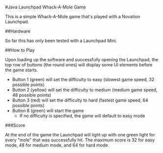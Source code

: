#Java Launchpad Whack-A-Mole Game

This is a simple Whack-A-Mole game that's played with a Novation Launchpad.  

##Hardware

So far this has only been tested with a Launchpad Mini.

##How to Play

Upon loading up the software and successfully opening the Launchpad, the top row of buttons (the round ones) will display some UI elements before the game starts.

* Button 1 (green) will set the difficulty to easy (slowest game speed, 32 possible points)
* Button 2 (yellow) will set the difficulty to medium (medium game speed, 48 possible points)
* Button 3 (red) will set the difficulty to hard (fastest game speed, 64 possible points)
* Button 8 (green) will start the game
    - If no difficulty is specified, the game will default to easy mode

###Score

At the end of the game the Launchpad will light up with one green light for every "mole" that was successfully hit.  The maximum score is 32 for easy mode, 48 for medium mode, and 64 for hard mode.